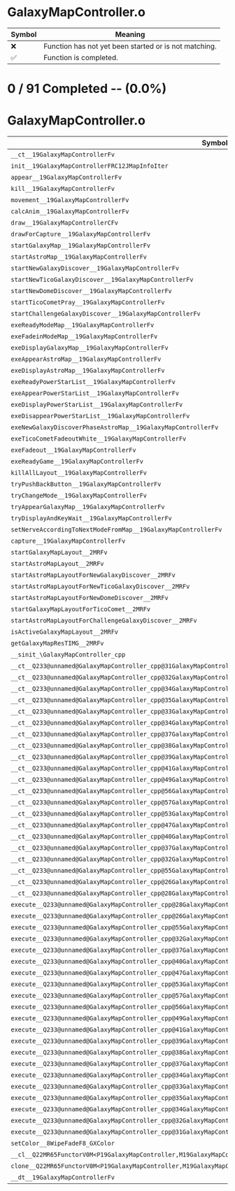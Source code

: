 # GalaxyMapController.o
| Symbol | Meaning 
| ------------- | ------------- 
| :x: | Function has not yet been started or is not matching. 
| :white_check_mark: | Function is completed. 


# 0 / 91 Completed -- (0.0%)
# GalaxyMapController.o
| Symbol | Decompiled? |
| ------------- | ------------- |
| `__ct__19GalaxyMapControllerFv` | :x: |
| `init__19GalaxyMapControllerFRC12JMapInfoIter` | :x: |
| `appear__19GalaxyMapControllerFv` | :x: |
| `kill__19GalaxyMapControllerFv` | :x: |
| `movement__19GalaxyMapControllerFv` | :x: |
| `calcAnim__19GalaxyMapControllerFv` | :x: |
| `draw__19GalaxyMapControllerCFv` | :x: |
| `drawForCapture__19GalaxyMapControllerFv` | :x: |
| `startGalaxyMap__19GalaxyMapControllerFv` | :x: |
| `startAstroMap__19GalaxyMapControllerFv` | :x: |
| `startNewGalaxyDiscover__19GalaxyMapControllerFv` | :x: |
| `startNewTicoGalaxyDiscover__19GalaxyMapControllerFv` | :x: |
| `startNewDomeDiscover__19GalaxyMapControllerFv` | :x: |
| `startTicoCometPray__19GalaxyMapControllerFv` | :x: |
| `startChallengeGalaxyDiscover__19GalaxyMapControllerFv` | :x: |
| `exeReadyModeMap__19GalaxyMapControllerFv` | :x: |
| `exeFadeinModeMap__19GalaxyMapControllerFv` | :x: |
| `exeDisplayGalaxyMap__19GalaxyMapControllerFv` | :x: |
| `exeAppearAstroMap__19GalaxyMapControllerFv` | :x: |
| `exeDisplayAstroMap__19GalaxyMapControllerFv` | :x: |
| `exeReadyPowerStarList__19GalaxyMapControllerFv` | :x: |
| `exeAppearPowerStarList__19GalaxyMapControllerFv` | :x: |
| `exeDisplayPowerStarList__19GalaxyMapControllerFv` | :x: |
| `exeDisappearPowerStarList__19GalaxyMapControllerFv` | :x: |
| `exeNewGalaxyDiscoverPhaseAstroMap__19GalaxyMapControllerFv` | :x: |
| `exeTicoCometFadeoutWhite__19GalaxyMapControllerFv` | :x: |
| `exeFadeout__19GalaxyMapControllerFv` | :x: |
| `exeReadyGame__19GalaxyMapControllerFv` | :x: |
| `killAllLayout__19GalaxyMapControllerFv` | :x: |
| `tryPushBackButton__19GalaxyMapControllerFv` | :x: |
| `tryChangeMode__19GalaxyMapControllerFv` | :x: |
| `tryAppearGalaxyMap__19GalaxyMapControllerFv` | :x: |
| `tryDisplayAndKeyWait__19GalaxyMapControllerFv` | :x: |
| `setNerveAccordingToNextModeFromMap__19GalaxyMapControllerFv` | :x: |
| `capture__19GalaxyMapControllerFv` | :x: |
| `startGalaxyMapLayout__2MRFv` | :x: |
| `startAstroMapLayout__2MRFv` | :x: |
| `startAstroMapLayoutForNewGalaxyDiscover__2MRFv` | :x: |
| `startAstroMapLayoutForNewTicoGalaxyDiscover__2MRFv` | :x: |
| `startAstroMapLayoutForNewDomeDiscover__2MRFv` | :x: |
| `startGalaxyMapLayoutForTicoComet__2MRFv` | :x: |
| `startAstroMapLayoutForChallengeGalaxyDiscover__2MRFv` | :x: |
| `isActiveGalaxyMapLayout__2MRFv` | :x: |
| `getGalaxyMapResTIMG__2MRFv` | :x: |
| `__sinit_\GalaxyMapController_cpp` | :x: |
| `__ct__Q233@unnamed@GalaxyMapController_cpp@31GalaxyMapControllerReadyModeMapFv` | :x: |
| `__ct__Q233@unnamed@GalaxyMapController_cpp@32GalaxyMapControllerFadeinModeMapFv` | :x: |
| `__ct__Q233@unnamed@GalaxyMapController_cpp@34GalaxyMapControllerAppearGalaxyMapFv` | :x: |
| `__ct__Q233@unnamed@GalaxyMapController_cpp@35GalaxyMapControllerDisplayGalaxyMapFv` | :x: |
| `__ct__Q233@unnamed@GalaxyMapController_cpp@33GalaxyMapControllerAppearAstroMapFv` | :x: |
| `__ct__Q233@unnamed@GalaxyMapController_cpp@34GalaxyMapControllerDisplayAstroMapFv` | :x: |
| `__ct__Q233@unnamed@GalaxyMapController_cpp@37GalaxyMapControllerReadyPowerStarListFv` | :x: |
| `__ct__Q233@unnamed@GalaxyMapController_cpp@38GalaxyMapControllerAppearPowerStarListFv` | :x: |
| `__ct__Q233@unnamed@GalaxyMapController_cpp@39GalaxyMapControllerDisplayPowerStarListFv` | :x: |
| `__ct__Q233@unnamed@GalaxyMapController_cpp@41GalaxyMapControllerDisappearPowerStarListFv` | :x: |
| `__ct__Q233@unnamed@GalaxyMapController_cpp@49GalaxyMapControllerNewGalaxyDiscoverPhaseAstroMapFv` | :x: |
| `__ct__Q233@unnamed@GalaxyMapController_cpp@56GalaxyMapControllerNewGalaxyDiscoverPhaseAppearGalaxyMapFv` | :x: |
| `__ct__Q233@unnamed@GalaxyMapController_cpp@57GalaxyMapControllerNewGalaxyDiscoverPhaseDisplayGalaxyMapFv` | :x: |
| `__ct__Q233@unnamed@GalaxyMapController_cpp@53GalaxyMapControllerNewTicoGalaxyDiscoverPhaseAstroMapFv` | :x: |
| `__ct__Q233@unnamed@GalaxyMapController_cpp@47GalaxyMapControllerNewDomeDiscoverPhaseAstroMapFv` | :x: |
| `__ct__Q233@unnamed@GalaxyMapController_cpp@40GalaxyMapControllerTicoCometFadeoutWhiteFv` | :x: |
| `__ct__Q233@unnamed@GalaxyMapController_cpp@37GalaxyMapControllerTicoCometWaitWhiteFv` | :x: |
| `__ct__Q233@unnamed@GalaxyMapController_cpp@32GalaxyMapControllerTicoCometPrayFv` | :x: |
| `__ct__Q233@unnamed@GalaxyMapController_cpp@55GalaxyMapControllerChallengeGalaxyDiscoverPhaseAstroMapFv` | :x: |
| `__ct__Q233@unnamed@GalaxyMapController_cpp@26GalaxyMapControllerFadeoutFv` | :x: |
| `__ct__Q233@unnamed@GalaxyMapController_cpp@28GalaxyMapControllerReadyGameFv` | :x: |
| `execute__Q233@unnamed@GalaxyMapController_cpp@28GalaxyMapControllerReadyGameCFP5Spine` | :x: |
| `execute__Q233@unnamed@GalaxyMapController_cpp@26GalaxyMapControllerFadeoutCFP5Spine` | :x: |
| `execute__Q233@unnamed@GalaxyMapController_cpp@55GalaxyMapControllerChallengeGalaxyDiscoverPhaseAstroMapCFP5Spine` | :x: |
| `execute__Q233@unnamed@GalaxyMapController_cpp@32GalaxyMapControllerTicoCometPrayCFP5Spine` | :x: |
| `execute__Q233@unnamed@GalaxyMapController_cpp@37GalaxyMapControllerTicoCometWaitWhiteCFP5Spine` | :x: |
| `execute__Q233@unnamed@GalaxyMapController_cpp@40GalaxyMapControllerTicoCometFadeoutWhiteCFP5Spine` | :x: |
| `execute__Q233@unnamed@GalaxyMapController_cpp@47GalaxyMapControllerNewDomeDiscoverPhaseAstroMapCFP5Spine` | :x: |
| `execute__Q233@unnamed@GalaxyMapController_cpp@53GalaxyMapControllerNewTicoGalaxyDiscoverPhaseAstroMapCFP5Spine` | :x: |
| `execute__Q233@unnamed@GalaxyMapController_cpp@57GalaxyMapControllerNewGalaxyDiscoverPhaseDisplayGalaxyMapCFP5Spine` | :x: |
| `execute__Q233@unnamed@GalaxyMapController_cpp@56GalaxyMapControllerNewGalaxyDiscoverPhaseAppearGalaxyMapCFP5Spine` | :x: |
| `execute__Q233@unnamed@GalaxyMapController_cpp@49GalaxyMapControllerNewGalaxyDiscoverPhaseAstroMapCFP5Spine` | :x: |
| `execute__Q233@unnamed@GalaxyMapController_cpp@41GalaxyMapControllerDisappearPowerStarListCFP5Spine` | :x: |
| `execute__Q233@unnamed@GalaxyMapController_cpp@39GalaxyMapControllerDisplayPowerStarListCFP5Spine` | :x: |
| `execute__Q233@unnamed@GalaxyMapController_cpp@38GalaxyMapControllerAppearPowerStarListCFP5Spine` | :x: |
| `execute__Q233@unnamed@GalaxyMapController_cpp@37GalaxyMapControllerReadyPowerStarListCFP5Spine` | :x: |
| `execute__Q233@unnamed@GalaxyMapController_cpp@34GalaxyMapControllerDisplayAstroMapCFP5Spine` | :x: |
| `execute__Q233@unnamed@GalaxyMapController_cpp@33GalaxyMapControllerAppearAstroMapCFP5Spine` | :x: |
| `execute__Q233@unnamed@GalaxyMapController_cpp@35GalaxyMapControllerDisplayGalaxyMapCFP5Spine` | :x: |
| `execute__Q233@unnamed@GalaxyMapController_cpp@34GalaxyMapControllerAppearGalaxyMapCFP5Spine` | :x: |
| `execute__Q233@unnamed@GalaxyMapController_cpp@32GalaxyMapControllerFadeinModeMapCFP5Spine` | :x: |
| `execute__Q233@unnamed@GalaxyMapController_cpp@31GalaxyMapControllerReadyModeMapCFP5Spine` | :x: |
| `setColor__8WipeFadeF8_GXColor` | :x: |
| `__cl__Q22MR65FunctorV0M<P19GalaxyMapController,M19GalaxyMapControllerFPCvPv_v>CFv` | :x: |
| `clone__Q22MR65FunctorV0M<P19GalaxyMapController,M19GalaxyMapControllerFPCvPv_v>CFP7JKRHeap` | :x: |
| `__dt__19GalaxyMapControllerFv` | :x: |
